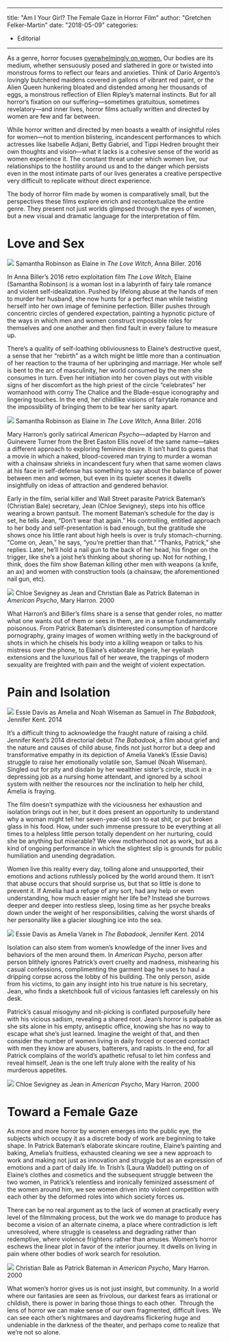 
---
title: "Am I Your Girl? The Female Gaze in Horror Film"
author: "Gretchen Felker-Martin"
date: "2018-05-09"
categories:
- Editorial
---

As a genre, horror focuses [overwhelmingly on women.](https://vrvblog.co/felker-martin/2449/the-cursed-interior-women-in-horror/) Our bodies are its medium, whether sensuously posed and slathered in gore or twisted into monstrous forms to reflect our fears and anxieties. Think of Dario Argento’s lovingly butchered maidens covered in gallons of vibrant red paint, or the Alien Queen hunkering bloated and distended among her thousands of eggs, a monstrous reflection of Ellen Ripley’s maternal instincts. But for all horror’s fixation on our suffering—sometimes gratuitous, sometimes revelatory—and inner lives, horror films actually written and directed by women are few and far between.

While horror written and directed by men boasts a wealth of insightful roles for women—not to mention blistering, incandescent performances to which actresses like Isabelle Adjani, Betty Gabriel, and Tippi Hedren brought their own thoughts and vision—what it lacks is a cohesive sense of the world as women experience it. The constant threat under which women live, our relationships to the hostility around us and to the danger which persists even in the most intimate parts of our lives generates a creative perspective very difficult to replicate without direct experience.

The body of horror film made by women is comparatively small, but the perspectives these films explore enrich and recontextualize the entire genre. They present not just worlds glimpsed through the eyes of women, but a new visual and dramatic language for the interpretation of film.

# Love and Sex

![](https://i1.wp.com/vrvblog.co/wp-content/uploads/2018/09/image4.png?resize=1050%2C591&#038;ssl=1)
Samantha Robinson as Elaine in *The Love Witch*, Anna Biller. 2016

In Anna Biller’s 2016 retro exploitation film *The Love Witch*, Elaine (Samantha Robinson) is a woman lost in a labyrinth of fairy tale romance and violent self-idealization. Pushed by lifelong abuse at the hands of men to murder her husband, she now hunts for a perfect man while twisting herself into her own image of feminine perfection. Biller pushes through concentric circles of gendered expectation, painting a hypnotic picture of the ways in which men and women construct impossible roles for themselves and one another and then find fault in every failure to measure up.

There’s a quality of self-loathing obliviousness to Elaine’s destructive quest, a sense that her “rebirth” as a witch might be little more than a continuation of her reaction to the trauma of her upbringing and marriage. Her whole self is bent to the arc of masculinity, her world consumed by the men she consumes in turn. Even her initiation into her coven plays out with visible signs of her discomfort as the high priest of the circle “celebrates” her womanhood with corny The Chalice and the Blade-esque iconography and lingering touches. In the end, her childlike visions of fairytale romance and the impossibility of bringing them to be tear her sanity apart.

![](https://i1.wp.com/vrvblog.co/wp-content/uploads/2018/09/image5.png?resize=750%2C498&#038;ssl=1)
Samantha Robinson as Elaine in *The Love Witch*, Anna Biller. 2016

Mary Harron’s gorily satirical *American Psycho*—adapted by Harron and Guinevere Turner from the Bret Easton Ellis novel of the same name—takes a different approach to exploring feminine desire. It isn’t hard to guess that a movie in which a naked, blood-covered man trying to murder a woman with a chainsaw shrieks in incandescent fury when that same women claws at his face in self-defense has something to say about the balance of power between men and women, but even in its quieter scenes it dwells insightfully on ideas of attraction and gendered behavior.

Early in the film, serial killer and Wall Street parasite Patrick Bateman’s (Christian Bale) secretary, Jean (Chloe Sevigney), steps into his office wearing a brown pantsuit. The moment Bateman’s schedule for the day is set, he tells Jean, “Don’t wear that again.” His controlling, entitled approach to her body and self-presentation is bad enough, but the gratitude she shows once his little rant about high heels is over is truly stomach-churning. “Come on, Jean,” he says, “you’re prettier than that.” “Thanks, Patrick,” she replies. Later, he’ll hold a nail gun to the back of her head, his finger on the trigger, like she’s a joist he’s thinking about shoring up. Not for nothing, I think, does the film show Bateman killing other men with weapons (a knife, an ax) and women with construction tools (a chainsaw, the aforementioned nail gun, etc).

![](https://i1.wp.com/vrvblog.co/wp-content/uploads/2018/09/image6.png?resize=947%2C401&#038;ssl=1)
Chloe Sevigney as Jean and Christian Bale as Patrick Bateman in *American Psycho*, Mary Harron. 2000

What Harron’s and Biller’s films share is a sense that gender roles, no matter what one wants out of them or sees in them, are in a sense fundamentally poisonous. From Patrick Bateman’s disinterested consumption of hardcore pornography, grainy images of women writhing wetly in the background of shots in which he chisels his body into a killing weapon or talks to his mistress over the phone, to Elaine’s elaborate lingerie, her eyelash extensions and the luxurious fall of her weave, the trappings of modern sexuality are freighted with pain and the weight of violent expectation.

# Pain and Isolation

![](https://i0.wp.com/vrvblog.co/wp-content/uploads/2018/09/image7.png?resize=590%2C350&#038;ssl=1)
Essie Davis as Amelia and Noah Wiseman as Samuel in *The Babadook*, Jennifer Kent. 2014

It’s a difficult thing to acknowledge the fraught nature of raising a child. Jennifer Kent’s 2014 directorial debut *The Babadook*, a film about grief and the nature and causes of child abuse, finds not just horror but a deep and transformative empathy in its depiction of Amelia Vanek’s (Essie Davis) struggle to raise her emotionally volatile son, Samuel (Noah Wiseman). Singled out for pity and disdain by her wealthier sister’s circle, stuck in a depressing job as a nursing home attendant, and ignored by a school system with neither the resources nor the inclination to help her child, Amelia is fraying.

The film doesn’t sympathize with the viciousness her exhaustion and isolation brings out in her, but it does present an opportunity to understand why a woman might tell her seven-year-old son to eat shit, or put broken glass in his food. How, under such immense pressure to be everything at all times to a helpless little person totally dependent on her nurturing, could she be anything but miserable? We view motherhood not as work, but as a kind of ongoing performance in which the slightest slip is grounds for public humiliation and unending degradation.

Women live this reality every day, toiling alone and unsupported, their emotions and actions ruthlessly policed by the world around them. It isn’t that abuse occurs that should surprise us, but that so little is done to prevent it. If Amelia had a refuge of any sort, had any help or even understanding, how much easier might her life be? Instead she burrows deeper and deeper into restless sleep, losing time as her psyche breaks down under the weight of her responsibilities, calving the worst shards of her personality like a glacier sloughing ice into the sea.

![](https://i0.wp.com/vrvblog.co/wp-content/uploads/2018/09/image8.png?resize=1088%2C461&#038;ssl=1)
Essie Davis as Amelia Vanek in *The Babadook*, Jennifer Kent. 2014

Isolation can also stem from women’s knowledge of the inner lives and behaviors of the men around them. In *American Psycho*, person after person blithely ignores Patrick’s overt cruelty and madness, mishearing his casual confessions, complimenting the garment bag he uses to haul a dripping corpse across the lobby of his building. The only person, aside from his victims, to gain any insight into his true nature is his secretary, Jean, who finds a sketchbook full of vicious fantasies left carelessly on his desk.

Patrick’s casual misogyny and nit-picking is conflated purposefully here with his vicious sadism, revealing a shared root. Jean’s horror is palpable as she sits alone in his empty, antiseptic office, knowing she has no way to escape what she’s just learned. Imagine the weight of that, and then consider the number of women living in daily forced or coerced contact with men they know are abusers, batterers, and rapists. In the end, for all Patrick complains of the world’s apathetic refusal to let him confess and reveal himself, Jean is the one left truly alone with the reality of his murderous appetites.

![](https://i1.wp.com/vrvblog.co/wp-content/uploads/2018/09/image2-1.png?resize=600%2C350&#038;ssl=1)
Chloe Sevigney as Jean in *American Psycho*, Mary Harron. 2000

# Toward a Female Gaze

As more and more horror by women emerges into the public eye, the subjects which occupy it as a discrete body of work are beginning to take shape. In Patrick Bateman’s elaborate skincare routine, Elaine’s painting and baking, Amelia’s fruitless, exhausted cleaning we see a new approach to work and making not just as innovation and struggle but as an expression of emotions and a part of daily life. In Trish’s (Laura Waddell) putting on of Elaine’s clothes and cosmetics and the subsequent struggle between the two women, in Patrick’s relentless and ironically feminized assessment of the women around him, we see women driven into violent competition with each other by the deformed roles into which society forces us.

There can be no real argument as to the lack of women at practically every level of the filmmaking process, but the work we do manage to produce has become a vision of an alternate cinema, a place where contradiction is left unresolved, where struggle is ceaseless and degrading rather than redemptive, where violence frightens rather than amuses. Women’s horror eschews the linear plot in favor of the interior journey. It dwells on living in pain where other bodies of work search for resolution.

![](https://i2.wp.com/vrvblog.co/wp-content/uploads/2018/09/image3-2.png?resize=627%2C325&#038;ssl=1)
Christian Bale as Patrick Bateman in *American Psycho*, Mary Harron. 2000

What women’s horror gives us is not just insight, but community. In a world where our fantasies are seen as frivolous, our darkest fears as irrational or childish, there is power in baring those things to each other.  Through the lens of horror we can make sense of our own fragmented, difficult lives. We can see each other’s nightmares and daydreams flickering huge and undeniable in the darkness of the theater, and perhaps come to realize that we’re not so alone.

